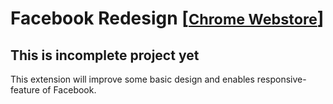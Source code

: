 # Facebook Redesign [[<small>Chrome Webstore</small>]][chromestore]

## This is incomplete project yet
This extension will improve some basic design and enables responsive-feature of Facebook.

[chromestore]: https://chrome.google.com/webstore/detail/facebook-redesign